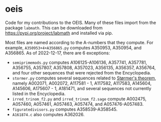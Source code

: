 # oeis
Code for my contributions to the OEIS.
Many of these files import from the package ``labmath``.  This can be downloaded from <https://pypi.org/project/labmath> and installed via pip.

Most files are named according to the A-numbers that they compute.  For example, ``A350953+4+A356865.py`` computes A350953, A350954, and A356865.
As of 2022-12-17, there are 6 exceptions:
* ``semiprimemods.py`` computes A106125-A106136, A357741, A357781, A356755, A357807, A357808, A357023, A356135, A356357, A356764, and four other sequences that were rejected from the Encyclopedia.
* ``stormer.py`` computes several sequences related to [Størmer's theorem](https://en.wikipedia.org/wiki/St%C3%B8rmer%27s_theorem), namely A002071, A002072, A117581 - 1, A117582, A117583, A145604, A145606, A175607 - 1, A181471, and several sequences not currently listed in the Encyclopedia.
* ``irred_trinom_f2.py`` and ``irred_trinom_f2.sage`` compute A002475, A057460, A057461, A057463, A057474, and A057476-A057483.
* ``figuratedivisors.py`` computes A358539-A358545.
* ``A161874.c`` also computes A362026.
